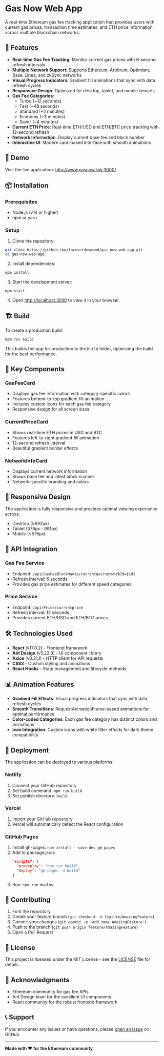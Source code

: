 # Gas Now Web App

A real-time Ethereum gas fee tracking application that provides users with current gas prices, transaction time estimates, and ETH price information across multiple blockchain networks.

## 🌟 Features

- **Real-time Gas Fee Tracking**: Monitor current gas prices with 6-second refresh intervals
- **Multiple Network Support**: Supports Ethereum, Arbitrum, Optimism, Base, Linea, and zkSync networks
- **Visual Progress Indicators**: Gradient fill animations that sync with data refresh cycles
- **Responsive Design**: Optimized for desktop, tablet, and mobile devices
- **Gas Fee Categories**:
  - Turbo (~12 seconds)
  - Fast (~48 seconds)
  - Standard (~2 minutes)
  - Economy (~3 minutes)
  - Saver (~4 minutes)
- **Current ETH Price**: Real-time ETH/USD and ETH/BTC price tracking with 12-second refresh
- **Network Information**: Display current base fee and block number
- **Interactive UI**: Modern card-based interface with smooth animations

## 🚀 Demo

Visit the live application: 
http://www.gasnow.link:3000/

## 📦 Installation

### Prerequisites

- Node.js (v14 or higher)
- npm or yarn

### Setup

1. Clone the repository:

```bash
git clone https://github.com/foreverdesmond/gas-now-web-app.git
cd gas-now-web-app
```

2. Install dependencies:

```bash
npm install
```

3. Start the development server:

```bash
npm start
```

4. Open [http://localhost:3000](http://localhost:3000) to view it in your browser.

## 🏗️ Build

To create a production build:

```bash
npm run build
```

This builds the app for production to the `build` folder, optimizing the build for the best performance.

## 🎨 Key Components

### GasFeeCard

- Displays gas fee information with category-specific colors
- Features bottom-to-top gradient fill animation
- Includes custom icons for each gas fee category
- Responsive design for all screen sizes

### CurrentPriceCard

- Shows real-time ETH prices in USD and BTC
- Features left-to-right gradient fill animation
- 12-second refresh interval
- Beautiful gradient border effects

### NetworkInfoCard

- Displays current network information
- Shows base fee and latest block number
- Network-specific branding and colors


## 📱 Responsive Design

The application is fully responsive and provides optimal viewing experience across:

- Desktop (≥992px)
- Tablet (576px - 991px)
- Mobile (<576px)

## 🎯 API Integration

### Gas Fee Service

- Endpoint: `/api/GasFeeBlockNavie/currentgas?networkId={id}`
- Refresh interval: 6 seconds
- Provides gas price estimates for different speed categories

### Price Service

- Endpoint: `/api/Price/currentprice`
- Refresh interval: 12 seconds
- Provides current ETH/USD and ETH/BTC prices

## 🛠️ Technologies Used

- **React** (v17.0.2) - Frontend framework
- **Ant Design** (v5.22.3) - UI component library
- **Axios** (v0.21.1) - HTTP client for API requests
- **CSS3** - Custom styling and animations
- **React Hooks** - State management and lifecycle methods

## 📊 Animation Features

- **Gradient Fill Effects**: Visual progress indicators that sync with data refresh cycles
- **Smooth Transitions**: RequestAnimationFrame-based animations for optimal performance
- **Color-coded Categories**: Each gas fee category has distinct colors and animations
- **Icon Integration**: Custom icons with white filter effects for dark theme compatibility

## 🚀 Deployment

The application can be deployed to various platforms:

### Netlify

1. Connect your GitHub repository
2. Set build command: `npm run build`
3. Set publish directory: `build`

### Vercel

1. Import your GitHub repository
2. Vercel will automatically detect the React configuration

### GitHub Pages

1. Install gh-pages: `npm install --save-dev gh-pages`
2. Add to package.json:
   ```json
   "scripts": {
     "predeploy": "npm run build",
     "deploy": "gh-pages -d build"
   }
   ```
3. Run: `npm run deploy`

## 🤝 Contributing

1. Fork the repository
2. Create your feature branch (`git checkout -b feature/AmazingFeature`)
3. Commit your changes (`git commit -m 'Add some AmazingFeature'`)
4. Push to the branch (`git push origin feature/AmazingFeature`)
5. Open a Pull Request

## 📝 License

This project is licensed under the MIT License - see the [LICENSE](LICENSE) file for details.

## 🙏 Acknowledgments

- Ethereum community for gas fee APIs
- Ant Design team for the excellent UI components
- React community for the robust frontend framework

## 📞 Support

If you encounter any issues or have questions, please [open an issue](https://github.com/foreverdesmond/gas-now-web-app/issues) on GitHub.

---

**Made with ❤️ for the Ethereum community**
